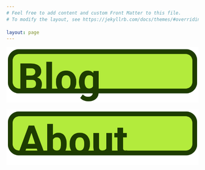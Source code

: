 ```yaml
---
# Feel free to add content and custom Front Matter to this file.
# To modify the layout, see https://jekyllrb.com/docs/themes/#overriding-theme-defaults

layout: page
---
```



[![Blog](/assets/img/banners/blog.png)](/blog/)

[![About](/assets/img/banners/about.png)](/about/)
